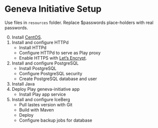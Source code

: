 # Geneva Initiative Setup

Use files in `resources` folder. Replace $passwords place-holders with real passwords.

0. Install [CentOS](https://www.centos.org/).
0. Install and configure HTTPd
   * Install HTTPd
   * Configure HTTPd to serve as Play proxy
   * Enable HTTPS with [Let’s Encrypt](https://letsencrypt.org/).  
0. Install and configure PostgreSQL
   * Install PostgreSQL
   * Configure PostgreSQL security
   * Create PostgreSQL database and user
0. Install Java
0. Deploy Play geneva-initiative app
   * Install Play app service
0. Install and configure IceBerg
   * Pull lastes version with Git
   * Build with Maven
   * Deploy
   * Configure backup jobs for database
